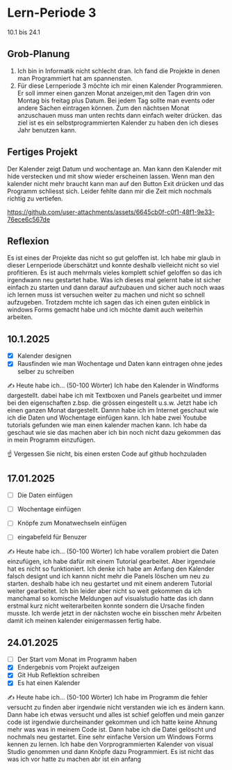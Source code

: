 # Lern-Periode 3

10.1 bis 24.1

## Grob-Planung

1. Ich bin in Informatik nicht schlecht dran. Ich fand die Projekte in denen man Programmiert hat am spannensten.
4. Für diese Lernperiode 3 möchte ich mir einen Kalender Programmieren. Er soll immer einen ganzen Monat anzeigen,mit den Tagen drin von Montag bis freitag plus Datum. Bei jedem Tag sollte man events oder andere Sachen eintragen können. Zum den nächtsen Monat anzuschauen muss man unten rechts dann einfach weiter drücken. das ziel ist es ein selbstprogrammierten Kalender zu haben den ich dieses Jahr benutzen kann.

## Fertiges Projekt

Der Kalender zeigt Datum und wochentage an. Man kann den Kalender mit hide verstecken und mit show wieder erscheinen lassen. Wenn man den kalender nicht mehr braucht kann man auf den Button Exit drücken und das Programm schliesst sich. Leider fehlte dann mir die Zeit mich nochmals richtig zu vertiefen. 



https://github.com/user-attachments/assets/6645cb0f-c0f1-48f1-9e33-76ece6c567de


## Reflexion
Es ist eines der Projekte das nicht so gut geloffen ist. Ich habe mir glaub in dieser Lernperiode überschätzt und konnte deshalb  vielleicht nicht so viel profitieren. Es ist auch mehrmals vieles komplett schief geloffen so das ich irgendwann neu gestartet habe. Was ich dieses mal gelernt habe ist sicher einfach zu starten und dann darauf aufzubauen und sicher auch noch waas ich lernen muss ist versuchen weiter zu machen und nicht so schnell aufzugeben. Trotzdem mchte ich sagen das ich einen guten einblick in windows Forms gemacht habe und ich möchte damit auch weiterhin arbeiten.

## 10.1.2025

- [x] Kalender designen
- [x] Rausfinden wie man Wochentage und Daten kann eintragen ohne jedes selber zu schreiben

✍️ Heute habe ich... (50-100 Wörter)
Ich habe den Kalender in Windforms dargestellt. dabei habe ich mit Textboxen und Panels gearbeitet und immer bei den eigenschaften z.bsp. die grössen eingestellt u.s.w. Jetzt habe ich einen ganzen Monat dargestellt. Dannn habe ich im Internet geschaut wie ich die Daten und Wochentage einfügen kann. Ich habe zwei Youtube tutorials gefunden wie man einen kalender machen kann. Ich habe da geschaut wie sie das machen aber ich bin noch nicht dazu gekommen das in mein Programm einzufügen.

☝️ Vergessen Sie nicht, bis einen ersten Code auf github hochzuladen

## 17.01.2025

- [ ] Die Daten einfügen
- [ ] Wochentage einfügen
- [ ] Knöpfe zum Monatwechseln einfügen
- [ ] eingabefeld für Benuzer


✍️ Heute habe ich... (50-100 Wörter)
Ich habe vorallem probiert die Daten einzufügen, ich habe dafür mit einem Tutorial gearbeitet. Aber irgendwie hat es nicht so funktioniert. Ich denke ich habe am Anfang den Kalender falsch designt und ich kannn nicht mehr die Panels löschen um neu zu starten. deshalb habe ich neu gestartet und mit einem anderem Tutorial weiter gearbeitet. Ich bin leider aber nicht so weit gekommen da ich manchamal so komische Meldungen auf visualstudio hatte das ich dann erstmal kurz nicht weiterarbeiten konnte sondern die Ursache finden musste. Ich werde jetzt in der nächsten woche ein bisschen mehr Arbeiten damit ich meinen kalender einigermassen fertig habe.

## 24.01.2025

- [ ] Der Start vom Monat im Programm haben
- [x] Endergebnis vom Projekt aufzeigen
- [x] Git Hub Reflektion schreiben
- [x] Es hat einen Kalender

✍️ Heute habe ich... (50-100 Wörter)
Ich habe im Programm die fehler versucht zu finden aber irgendwie nicht verstanden wie ich es ändern kann. Dann habe ich etwas versucht und alles ist schief geloffen und mein ganzer code ist irgendwie durcheinander gekommen und ich hatte keine Ahnung mehr was was in meinem Code ist. Dann habe ich die Datei gelöscht und nochmals neu gestartet. Eine sehr einfache Version um Windows Forms kennen zu lernen. Ich habe den Vorprogrammierten Kalender von visual Studio genommen und dann Knöpfe dazu Programmiert. Es ist nicht das was ich vor hatte zu machen abr ist ein anfang

